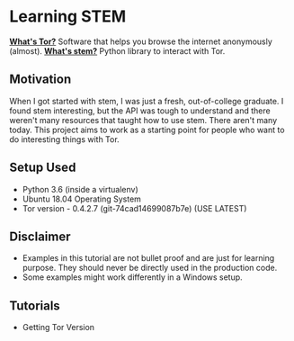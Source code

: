 # Learning STEM

[**What's Tor?**](https://en.wikipedia.org/wiki/Tor_(anonymity_network)) Software that helps you browse the internet anonymously (almost).
[**What's stem?**](https://stem.torproject.org/index.html) Python library to interact with Tor.

## Motivation
When I got started with stem, I was just a fresh, out-of-college graduate. I found stem interesting, but the API was tough to understand and there weren't many resources that taught how to use stem. There aren't many today. This project aims to work as a starting point for people who want to do interesting things with Tor.

## Setup Used
* Python 3.6 (inside a virtualenv)
* Ubuntu 18.04 Operating System
* Tor version - 0.4.2.7 (git-74cad14699087b7e) (USE LATEST)

## Disclaimer
* Examples in this tutorial are not bullet proof and are just for learning purpose. They should never be directly used in the production code.
* Some examples might work differently in a Windows setup.

## Tutorials

* Getting Tor Version
